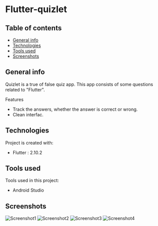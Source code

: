 # Flutter-quizlet

## Table of contents
* [General info](#general-info)
* [Technologies](#technologies)
* [Tools used](#tools-used)
* [Screenshots](#screenshots)

## General info
Quizlet is a true of false quiz app. This app consists of some questions related to "Flutter".

Features
* Track the answers, whether the answer is correct or wrong.
* Clean interfac.



## Technologies
Project is created with:
* Flutter : 2.10.2

## Tools used
Tools used in this project:
* Android Studio

## Screenshots
![Screenshot1](/screenshots/screenshot1.png)
![Screenshot2](/screenshots/screenshot2.png)
![Screenshot3](/screenshots/screenshot3.png)
![Screenshot4](/screenshots/screenshot4.png)

